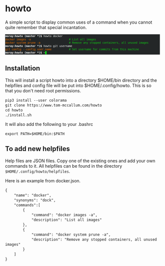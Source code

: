 # howto

A simple script to display common uses of a command when you cannot quite remember 
that special incantation.

![howto example](img/howto1.png "HowTo Example")

## Installation

This will install a script howto into a directory $HOME/bin directory and the helpfiles and config file will
be put into $HOME/.config/howto.  This is so that you don't need root permissions.

```
pip3 install --user colorama
git clone https://www.tom-mccallum.com/howto
cd howto
./install.sh
```

It will also add the following to your .bashrc

```
export PATH=$HOME/bin:$PATH
```

## To add new helpfiles

Help files are JSON files.  Copy one of the existing ones and add your own commands to it.  All helpfiles can be found in the directory ```$HOME/.config/howto/helpfiles```.

Here is an example from docker.json.
```
{
    "name": "docker",
    "synonyms": "dock",
    "commands":[
        {
            "command": "docker images -a",
            "description": "List all images"
        },
        {
            "command": "docker system prune -a",
            "description": "Remove any stopped containers, all unused images"
        }
    ]
}
```
